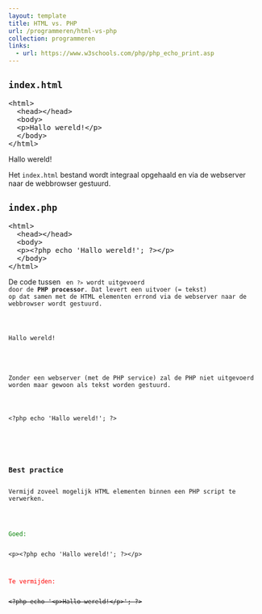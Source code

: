 ```yaml
---
layout: template
title: HTML vs. PHP
url: /programmeren/html-vs-php
collection: programmeren
links:
  - url: https://www.w3schools.com/php/php_echo_print.asp
---
```


## <code>index.html</code>
<pre data-enlighter-theme="beyond" data-enlighter-language="html">
&lt;html&gt;
  &lt;head&gt;&lt;/head&gt;
  &lt;body&gt;
  &lt;p&gt;Hallo wereld!&lt;/p&gt;
  &lt;/body&gt;
&lt;/html&gt;
</pre>

<div class="shadow result">
<p>Hallo wereld!</p>
</div>

Het <code>index.html</code> bestand wordt integraal opgehaald en via de webserver naar de webbrowser gestuurd.

## <code>index.php</code>
<pre data-enlighter-theme="beyond" data-enlighter-language="php">
&lt;html&gt;
  &lt;head&gt;&lt;/head&gt;
  &lt;body&gt;
  &lt;p&gt;&lt;?php echo 'Hallo wereld!'; ?&gt;&lt;/p&gt;
  &lt;/body&gt;
&lt;/html&gt;
</pre>

De code tussen <code><?php</code> en <code>?></code> wordt uitgevoerd door de <strong>PHP processor</strong>. Dat levert een uitvoer (= tekst) op dat samen met de HTML elementen errond via de webserver naar de webbrowser wordt gestuurd.

<div class="shadow result">
<p>Hallo wereld!</p>
</div>

Zonder een webserver (met de PHP service) zal de PHP niet uitgevoerd worden maar gewoon als tekst worden gestuurd.

<div class="shadow result">
<p>&lt;?php echo 'Hallo wereld!'; ?&gt;</p>
</div>

<div class="highlight">
<h3>Best practice</h3>
Vermijd zoveel mogelijk HTML elementen binnen een PHP script te verwerken.
<br /><br />
 
<div style='color: green'>Goed:</div>
<pre data-enlighter-theme="beyond" data-enlighter-language="php" data-enlighter-linenumbers="false">
&lt;p&gt;&lt;?php echo 'Hallo wereld!'; ?&gt;&lt;/p&gt;
</pre>

<div style='color: red'>Te vermijden:</div>
<pre data-enlighter-theme="beyond" data-enlighter-language="php" data-enlighter-linenumbers="false">
<s>&lt;?php echo '&lt;p&gt;Hallo wereld!&lt;/p&gt;'; ?&gt;</s>
</pre>
</div> 